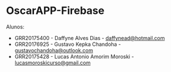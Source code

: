 # OscarAPP-Firebase


Alunos:
- GRR20175400 - Daffyne Alves Dias - daffynead@hotmail.com
- GRR20176925 - Gustavo Kepka Chandoha - gustavochandoha@outlook.com
- GRR20175428 - Lucas Antonio Amorim Moroski - lucasmoroskicurso@gmail.com 

